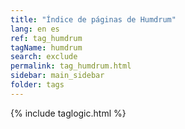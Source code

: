 ```yaml
---
title: "Índice de páginas de Humdrum"
lang: en es
ref: tag_humdrum
tagName: humdrum
search: exclude
permalink: tag_humdrum.html
sidebar: main_sidebar
folder: tags
---
```

{% include taglogic.html %}


